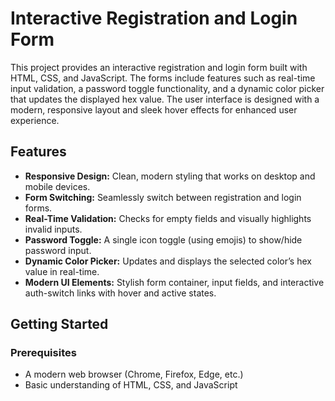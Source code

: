 # Interactive Registration and Login Form

This project provides an interactive registration and login form built with HTML, CSS, and JavaScript. The forms include features such as real-time input validation, a password toggle functionality, and a dynamic color picker that updates the displayed hex value. The user interface is designed with a modern, responsive layout and sleek hover effects for enhanced user experience.

## Features

- **Responsive Design:** Clean, modern styling that works on desktop and mobile devices.
- **Form Switching:** Seamlessly switch between registration and login forms.
- **Real-Time Validation:** Checks for empty fields and visually highlights invalid inputs.
- **Password Toggle:** A single icon toggle (using emojis) to show/hide password input.
- **Dynamic Color Picker:** Updates and displays the selected color’s hex value in real-time.
- **Modern UI Elements:** Stylish form container, input fields, and interactive auth-switch links with hover and active states.

## Getting Started

### Prerequisites

- A modern web browser (Chrome, Firefox, Edge, etc.)
- Basic understanding of HTML, CSS, and JavaScript
